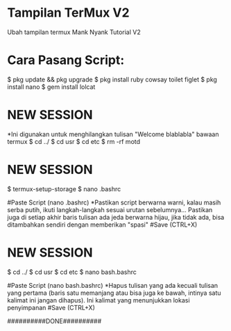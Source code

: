 # Tampilan TerMux V2
Ubah tampilan termux Mank Nyank Tutorial V2

# Cara Pasang Script:
$ pkg update && pkg upgrade
$ pkg install ruby cowsay toilet figlet
$ pkg install nano
$ gem install lolcat

# NEW SESSION 
*Ini digunakan untuk menghilangkan tulisan "Welcome blablabla" bawaan termux
$ cd ../
$ cd usr
$ cd etc
$ rm -rf motd
# NEW SESSION
$ termux-setup-storage
$ nano .bashrc

#Paste Script (nano .bashrc)
*Pastikan script berwarna warni, kalau masih serba putih, ikuti langkah-langkah sesuai urutan sebelumnya... Pastikan juga di setiap akhir baris tulisan ada jeda berwarna hijau, jika tidak ada, bisa ditambahkan sendiri dengan memberikan "spasi"
   #Save (CTRL+X)
   
# NEW SESSION
$ cd ../
$ cd usr
$ cd etc
$ nano bash.bashrc

#Paste Script (nano bash.bashrc)
*Hapus tulisan yang ada kecuali tulisan yang pertama (baris satu memanjang atau bisa juga ke bawah, intinya satu kalimat ini jangan dihapus). Ini kalimat yang menunjukkan lokasi penyimpanan
   #Save (CTRL+X)

##########DONE##########
